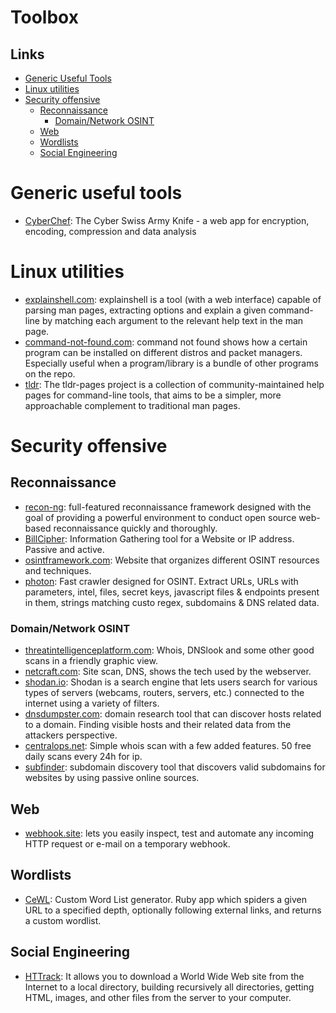 # Toolbox

## Links

- [Generic Useful Tools](https://github.com/MrTriad/Toolbox/#generic-useful-tools)
- [Linux utilities](https://github.com/MrTriad/Toolbox/#linux-utilities)
- [Security offensive](https://github.com/MrTriad/Toolbox/#security-offensive)
	- [Reconnaissance](https://github.com/MrTriad/Toolbox/#reconnaissance)
		- [Domain/Network OSINT](https://github.com/MrTriad/Toolbox/#domainnetwork-osint)
	- [Web](https://github.com/MrTriad/Toolbox/#web)
	- [Wordlists](https://github.com/MrTriad/Toolbox/#wordlists)
	- [Social Engineering](https://github.com/MrTriad/Toolbox/#social-engineering)

# Generic useful tools

- [CyberChef](https://gchq.github.io/CyberChef/): The Cyber Swiss Army Knife - a web app for encryption, encoding, compression and data analysis 

# Linux utilities

- [explainshell.com](https://explainshell.com/): explainshell is a tool (with a web interface) capable of parsing man pages, extracting options and explain a given command-line by matching each argument to the relevant help text in the man page.
- [command-not-found.com](https://command-not-found.com/): command not found shows how a certain program can be installed on different distros and packet managers. Especially useful when a program/library is a bundle of other programs on the repo.
- [tldr](https://github.com/tldr-pages/tldr): The tldr-pages project is a collection of community-maintained help pages for command-line tools, that aims to be a simpler, more approachable complement to traditional man pages.

# Security offensive

## Reconnaissance
- [recon-ng](https://github.com/lanmaster53/recon-ng): full-featured reconnaissance framework designed with the goal of providing a powerful environment to conduct open source web-based reconnaissance quickly and thoroughly.
- [BillCipher](https://github.com/bahatiphill/BillCipher): Information Gathering tool for a Website or IP address. Passive and active.
- [osintframework.com](https://osintframework.com/): Website that organizes different OSINT resources and techniques.
- [photon](https://github.com/s0md3v/Photon): Fast crawler designed for OSINT. Extract URLs, URLs with parameters, intel, files, secret keys, javascript files & endpoints present in them, strings matching custo regex, subdomains & DNS related data.

### Domain/Network OSINT
- [threatintelligenceplatform.com](https://threatintelligenceplatform.com/): Whois, DNSlook and some other good scans in a friendly graphic view.
- [netcraft.com](https://www.netcraft.com/tools/): Site scan, DNS, shows the tech used by the webserver.
- [shodan.io](https://www.shodan.io/): Shodan is a search engine that lets users search for various types of servers (webcams, routers, servers, etc.) connected to the internet using a variety of filters.
- [dnsdumpster.com](https://dnsdumpster.com/): domain research tool that can discover hosts related to a domain. Finding visible hosts and their related data from the attackers perspective.
- [centralops.net](https://centralops.net/co/): Simple whois scan with a few added features. 50 free daily scans every 24h for ip.
- [subfinder](https://github.com/projectdiscovery/subfinder): subdomain discovery tool that discovers valid subdomains for websites by using passive online sources.

## Web

- [webhook.site](https://webhook.site/): lets you easily inspect, test and automate any incoming HTTP request or e-mail on a temporary webhook.

## Wordlists

- [CeWL](https://github.com/digininja/CeWL): Custom Word List generator. Ruby app which spiders a given URL to a specified depth, optionally following external links, and returns a custom wordlist.

## Social Engineering

- [HTTrack](https://www.httrack.com/): It allows you to download a World Wide Web site from the Internet to a local directory, building recursively all directories, getting HTML, images, and other files from the server to your computer.
